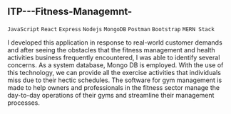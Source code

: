 ## ITP---Fitness-Managemnt-
`JavaScript` `React` `Express` `Nodejs` `MongoDB` `Postman` `Bootstrap` `MERN Stack` 

I developed this application in response to real-world customer demands and after seeing the obstacles that the fitness management and health activities business frequently encountered, I was able to identify several concerns. As a system database, Mongo DB is employed. With the use of this technology, we can provide all the exercise activities that individuals miss due to their hectic schedules.
The software for gym management is made to help owners and professionals in the fitness sector manage the day-to-day operations of their gyms and streamline their management processes.
